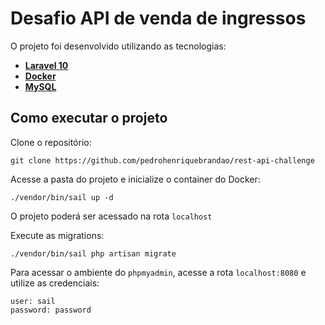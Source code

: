 # Desafio API de venda de ingressos 

O projeto foi desenvolvido utilizando as tecnologias:
- **[Laravel 10](https://laravel.com/)**
- **[Docker](https://www.docker.com/)**
- **[MySQL](https://www.mysql.com/)**

## Como executar o projeto

Clone o repositório: 
```
git clone https://github.com/pedrohenriquebrandao/rest-api-challenge
```

Acesse a pasta do projeto e inicialize o container do Docker: 
```
./vendor/bin/sail up -d
```
O projeto poderá ser acessado na rota `localhost`

Execute as migrations: 
```
./vendor/bin/sail php artisan migrate
```

Para acessar o ambiente do `phpmyadmin`, acesse a rota `localhost:8080` e utilize as credenciais:

```
user: sail
password: password 
```


